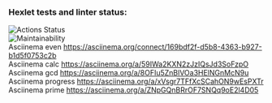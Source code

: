 ### Hexlet tests and linter status:
![Actions Status](https://github.com/brein594/java-project-61/actions/workflows/hexlet-check.yml/badge.svg)  
![Maintainability](https://api.codeclimate.com/v1/badges/bc953fb0ab378995dab3/maintainability)  
Asciinema even  https://asciinema.org/connect/169bdf2f-d5b8-4363-b927-b1d5f0753c2b  
Asciinema calc  https://asciinema.org/a/59IWa2KXN2zJzIQsJd3SoFzpO  
Asciinema gcd   https://asciinema.org/a/8OFIu5ZnBlVOa3HElNGnMcN9u  
Asciinema progress  https://asciinema.org/a/xVsgr7TFfXcSCahON9wEsPXTr  
Asciinema prime  https://asciinema.org/a/ZNpGQnBRrOF7SNQq9oE2l4D05  
